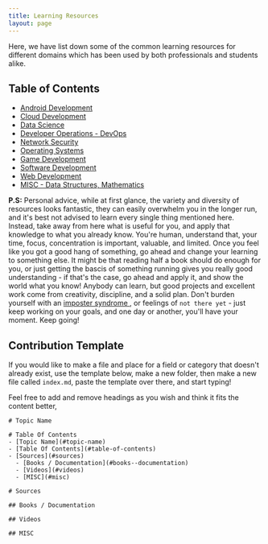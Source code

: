 ```yaml
---
title: Learning Resources
layout: page
---
```


Here, we have list down some of the common learning resources for different domains which has been used by both professionals and students alike.

## Table of Contents

- [Android Development]({{site.url}}/learning-resources/android-dev)
- [Cloud Development]({{site.url}}/learning-resources/cloud-dev)
- [Data Science]({{site.url}}/learning-resources/data-science)
- [Developer Operations - DevOps]({{site.url}}/learning-resources/devops)
- [Network Security]({{site.url}}/learning-resources/network-security)
- [Operating Systems]({{site.url}}/learning-resources/os)
- [Game Development]({{site.url}}/learning-resources/game-dev)
- [Software Development]({{site.url}}/learning-resources/software-development)
- [Web Development]({{site.url}}/learning-resources/web-development)
- [MISC - Data Structures, Mathematics]({{site.url}}/learning-resources/misc)

**P.S:** Personal advice, while at first glance, the variety and diversity of resources looks fantastic, they can easily overwhelm you in the longer run, and it's best not advised to learn every single thing mentioned here. Instead, take away from here what is useful for you, and apply that knowledge to what you already know. You're human, understand that, your time, focus, concentration is important, valuable, and limited. Once you feel like you got a good hang of something, go ahead and change your learning to something else. It might be that reading half a book should do enough for you, or just getting the bascis of something running gives you really good understanding - if that's the case, go ahead and apply it, and show the world what you know! Anybody can learn, but good projects and excellent work come from creativity, discipline, and a solid plan. Don't burden yourself with an [imposter syndrome ](https://www.youtube.com/watch?v=ZQUxL4Jm1Lo), or feelings of `not there yet` - just keep working on your goals, and one day or another, you'll have your moment. Keep going!

## Contribution Template

If you would like to make a file and place for a field or category that doesn't already exist, use the template below, make a new folder, then make a new file called `index.md`, paste the template over there, and start typing!

Feel free to add and remove headings as you wish and think it fits the content better,

```
# Topic Name

# Table Of Contents
- [Topic Name](#topic-name)
- [Table Of Contents](#table-of-contents)
- [Sources](#sources)
  - [Books / Documentation](#books--documentation)
  - [Videos](#videos)
  - [MISC](#misc)

# Sources

## Books / Documentation

## Videos

## MISC
```
